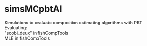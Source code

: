 # simsMCpbtAI
Simulations to evaluate composition estimating algorithms with PBT <br/>
Evaluating: <br/>
"scobi_deux" in fishCompTools <br/>
MLE in fishCompTools<br/>
